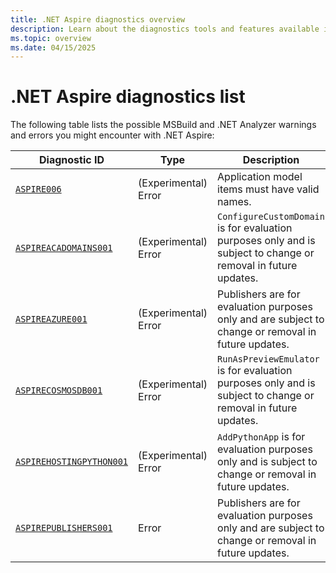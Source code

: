 ```yaml
---
title: .NET Aspire diagnostics overview
description: Learn about the diagnostics tools and features available in .NET Aspire.
ms.topic: overview
ms.date: 04/15/2025
---
```


# .NET Aspire diagnostics list

The following table lists the possible MSBuild and .NET Analyzer warnings and errors you might encounter with .NET Aspire:

| Diagnostic ID                                         | Type                 | Description                                                                                                                                           |
|-------------------------------------------------------|----------------------|-------------------------------------------------------------------------------------------------------------------------------------------------------|
| [`ASPIRE006`](ASPIRE006.md)                           | (Experimental) Error | <span id="ASPIRE006"></span> Application model items must have valid names.                                                                           |
| [`ASPIREACADOMAINS001`](ASPIREACADOMAINS001.md)       | (Experimental) Error | <span id="ASPIREACADOMAINS001"></span> `ConfigureCustomDomain` is for evaluation purposes only and is subject to change or removal in future updates. |
| [`ASPIREAZURE001`](ASPIREAZURE001.md)                 | (Experimental) Error | <span id="ASPIREAZURE001"></span> Publishers are for evaluation purposes only and are subject to change or removal in future updates.                 |
| [`ASPIRECOSMOSDB001`](ASPIRECOSMOSDB001.md)           | (Experimental) Error | <span id="ASPIRECOSMOSDB001"></span> `RunAsPreviewEmulator` is for evaluation purposes only and is subject to change or removal in future updates.    |
| [`ASPIREHOSTINGPYTHON001`](ASPIREHOSTINGPYTHON001.md) | (Experimental) Error | <span id="ASPIREHOSTINGPYTHON001"></span> `AddPythonApp` is for evaluation purposes only and is subject to change or removal in future updates.       |
| [`ASPIREPUBLISHERS001`](ASPIREPUBLISHERS001.md)       | Error                | <span id="ASPIREPUBLISHERS001"></span> Publishers are for evaluation purposes only and are subject to change or removal in future updates.            |
